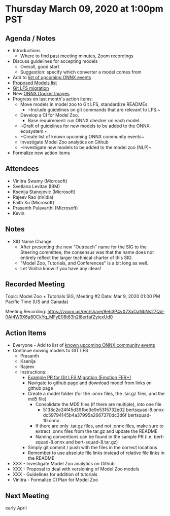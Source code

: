 # Thursday March 09, 2020 at 1:00pm PST

## Agenda / Notes
* Introductions
  * Where to find past meeting minutes, Zoom recordings
* Discuss guidelines for accepting models
  * Overall, good start
  * Suggestion: specify which converter a model comes from
* Add to [list of upcoming ONNX events](https://github.com/onnx/sigs/blob/master/models-tutorials/docs/CommunityEvents.md)
* [Proposed Models list](https://github.com/onnx/sigs/blob/master/models-tutorials/docs/ProposedModels.md)
* [Git LFS migration](https://github.com/onnx/models/pull/276)
* New [ONNX Docker Images](https://github.com/onnx/onnx-docker)
* Progress on last month's action items:
  * Move models in model zoo to Git LFS, standardize READMEs.
      * ~Include guidelines on git commands that are relevant to LFS.~
  * Develop a CI for Model Zoo.
      * Base requirement: run ONNX checker on each model.
  * ~Draft of guidelines for new models to be added to the ONNX ecosystem.~
  * ~Create list of known upcoming ONNX community events~
  * Investigate Model Zoo analytics on Github
  * ~Investigate new models to be added to the model zoo (NLP)~
* Formalize new action items

## Attendees 
* Vinitra Swamy (Microsoft)
* Svetlana Levitan (IBM)
* Ksenija Stanojevic (Microsoft)
* Rajeev Rao (nVidia)
* Faith Xu (Microsoft)
* Prasanth Pulavarthi (Microsoft)
* Kevin

## Notes
* SIG Name Change
  * After presenting the new "Outreach" name for the SIG to the Steering committee, the consensus was that the name does not entirely reflect
the larger technical charter of this SIG.
  * "Model Zoo, Tutorials, and Conferences" is a bit long as well.
  * Let Vinitra know if you have any ideas!

## Recorded Meeting
Topic: Model Zoo + Tutorials SIG, Meeting #2
Date: Mar 9, 2020 01:00 PM Pacific Time (US and Canada)

Meeting Recording:
https://zoom.us/rec/share/9eh3P4vX7XxOaNbNs27Qd-0AI4W9X6a80CkYq_MFyE08t83h2I8erfafZyiexUd0

## Action Items
- Everyone - Add to list of [known upcoming ONNX community events](../docs/CommunityEvents.md)
- Continue moving models to GIT LFS
  - Prasanth
  - Ksenija
  - Rajeev
  - Instructions:
    - [Example PR for Git LFS Migration (Emotion FER+)](https://github.com/onnx/models/pull/278)
    - Navigate to github page and download model from links on github page
    - Create a model folder (for the .onnx files, the .tar.gz files, and the md5 file)
      - Consolidate the MD5 files (if there are multiple), into one file
        - 5138c2e24f45d391be3e9e53f5732e02 bertsquad-8.onnx  
          dc59794145b4a37995a2667370dc3d6f bertsquad-10.onnx
      - If there are only .tar.gz files, and not .onnx files, make sure to extract .onnx files from the tar.gz and update the README
      - Naming conventions can be found in the sample PR (i.e. bert-squad-8.onnx and bert-squad-8.tar.gz)
    - Simply git commit / push with the files in the correct locations
    - Remember to use absolute file links instead of relative file links in the README
- XXX - Investigate Model Zoo analytics on Github
- XXX - Proposal to deal with versioning of Model Zoo models
- XXX - Guidelines for addition of tutorials
- Vinitra - Formalize CI Plan for Model Zoo

## Next Meeting
early April
